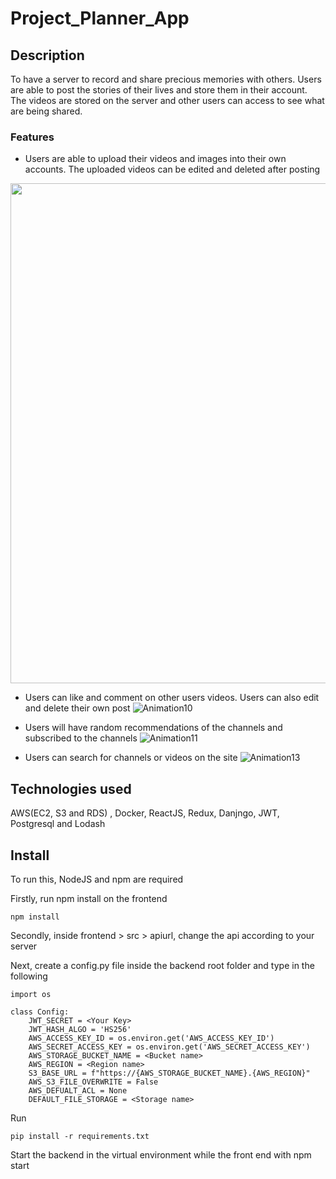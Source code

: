 # Project_Planner_App

## Description

To have a server to record and share precious memories with others. Users are able to post the stories of their lives and store them in their account. The videos are stored on the server and other users can access to see what are being shared.

### Features

- Users are able to upload their videos and images into their own accounts. The uploaded videos can be edited and deleted after posting
<img src="https://media.giphy.com/media/EErCCKnRoD0rk5PxcE/giphy.gif" width="800px">

- Users can like and comment on other users videos. Users can also edit and delete their own post
![Animation10](https://user-images.githubusercontent.com/78722564/118406852-5b77a880-b6b0-11eb-8cc1-74a22321e7e4.gif)

- Users will have random recommendations of the channels and subscribed to the channels
![Animation11](https://user-images.githubusercontent.com/78722564/118406914-bc06e580-b6b0-11eb-83aa-8a15769d5160.gif)

- Users can search for channels or videos on the site
![Animation13](https://user-images.githubusercontent.com/78722564/118406942-db9e0e00-b6b0-11eb-99c1-bf9aa9fc36a9.gif)

## Technologies used

AWS(EC2, S3 and RDS) , Docker, ReactJS, Redux, Danjngo, JWT, Postgresql and Lodash

## Install

To run this, NodeJS and npm are required

Firstly, run npm install on the frontend

```
npm install
```

Secondly, inside frontend > src > apiurl, change the api according to your server

Next, create a config.py file inside the backend root folder and type in the following

```
import os

class Config:
    JWT_SECRET = <Your Key>
    JWT_HASH_ALGO = 'HS256'
    AWS_ACCESS_KEY_ID = os.environ.get('AWS_ACCESS_KEY_ID')
    AWS_SECRET_ACCESS_KEY = os.environ.get('AWS_SECRET_ACCESS_KEY')
    AWS_STORAGE_BUCKET_NAME = <Bucket name>
    AWS_REGION = <Region name>
    S3_BASE_URL = f"https://{AWS_STORAGE_BUCKET_NAME}.{AWS_REGION}"
    AWS_S3_FILE_OVERWRITE = False
    AWS_DEFUALT_ACL = None
    DEFAULT_FILE_STORAGE = <Storage name>
```

Run

```
pip install -r requirements.txt
```

Start the backend in the virtual environment while the front end with npm start
